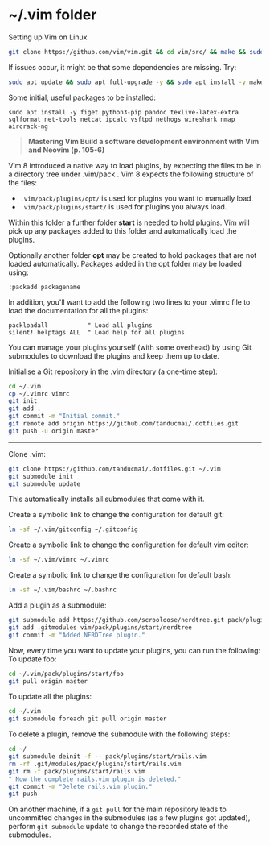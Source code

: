 # ~/.vim folder

Setting up Vim on Linux
```bash
git clone https://github.com/vim/vim.git && cd vim/src/ && make && sudo make install
```
If issues occur, it might be that some dependencies are missing. Try:
```bash
sudo apt update && sudo apt full-upgrade -y && sudo apt install -y make build-essential libncurses5-dev git
```

Some initial, useful packages to be installed:
```
sudo apt install -y figet python3-pip pandoc texlive-latex-extra sqlformat net-tools netcat ipcalc vsftpd nethogs wireshark nmap aircrack-ng
```

> **Mastering Vim Build a software development environment with Vim and Neovim (p. 105-6)**

Vim 8 introduced a native way to load plugins, by expecting the files to be in a
directory tree under .vim/pack . Vim 8 expects the following structure of the
files:

- `.vim/pack/plugins/opt/` is used for plugins you want to manually
load.
- `.vim/pack/plugins/start/` is used for plugins you always load.

Within this folder a further folder **start** is needed to hold plugins. Vim
will pick up any packages added to this folder and automatically load the
plugins.

Optionally another folder **opt** may be created to hold packages that are not
loaded automatically.  Packages added in the opt folder may be loaded using:

```vim
:packadd packagename
```

In addition, you'll want to add the following two lines to your .vimrc file to
load the documentation for all the plugins:
```vim
packloadall           " Load all plugins
silent! helptags ALL  " Load help for all plugins
```

You can manage your plugins yourself (with some overhead) by using Git
submodules to download the plugins and keep them up to date.

Initialise a Git repository in the .vim directory (a one-time step):
```bash
cd ~/.vim
cp ~/.vimrc vimrc
git init
git add .
git commit -m "Initial commit."
git remote add origin https://github.com/tanducmai/.dotfiles.git
git push -u origin master
```
---
Clone .vim:
```bash
git clone https://github.com/tanducmai/.dotfiles.git ~/.vim
git submodule init
git submodule update
```
This automatically installs all submodules that come with it.

Create a symbolic link to change the configuration for default git:
```bash
ln -sf ~/.vim/gitconfig ~/.gitconfig
```

Create a symbolic link to change the configuration for default vim
editor:
```bash
ln -sf ~/.vim/vimrc ~/.vimrc
```

Create a symbolic link to change the configuration for default bash:
```bash
ln -sf ~/.vim/bashrc ~/.bashrc
```

Add a plugin as a submodule:
```bash
git submodule add https://github.com/scrooloose/nerdtree.git pack/plugins/start/nerdtree
git add .gitmodules vim/pack/plugins/start/nerdtree
git commit -m "Added NERDTree plugin."
```

Now, every time you want to update your plugins, you can run the following:
To update foo:
```bash
cd ~/.vim/pack/plugins/start/foo
git pull origin master
```
To update all the plugins:
```bash
cd ~/.vim
git submodule foreach git pull origin master
```

To delete a plugin, remove the submodule with the following steps:
```bash
cd ~/
git submodule deinit -f -- pack/plugins/start/rails.vim
rm -rf .git/modules/pack/plugins/start/rails.vim
git rm -f pack/plugins/start/rails.vim
" Now the complete rails.vim plugin is deleted."
git commit -m "Delete rails.vim plugin."
git push
```

On another machine, if a ```git pull``` for the main repository leads to
uncommitted changes in the submodules (as a few plugins got updated), perform
```git submodule``` update to change the recorded state of the submodules.
